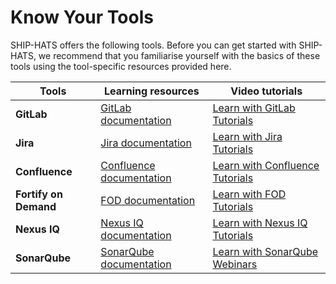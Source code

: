 # Know Your Tools


SHIP-HATS offers the following tools. Before you can get started with SHIP-HATS, we recommend that you familiarise yourself with the basics of these tools using the tool-specific resources provided here.


|**Tools**|**Learning resources**|**Video tutorials**|
|---|---|---|
**GitLab**|[GitLab documentation](https://docs.gitlab.com/)|[Learn with GitLab Tutorials](https://docs.gitlab.com/ee/tutorials/)
**Jira**|[Jira documentation](https://www.atlassian.com/software/jira/guides/getting-started/overview)|[Learn with Jira Tutorials](https://www.youtube.com/watch?v=bvU1Plc31WQ)
**Confluence**|[Confluence documentation](https://www.atlassian.com/software/confluence/guides/get-started/confluence-overview)|[Learn with Confluence Tutorials](https://www.youtube.com/watch?v=EVgeukYoHZ4)
**Fortify on Demand**|[FOD documentation](https://sgp.fortify.com/Docs/en/index.htm)|[Learn with FOD Tutorials](https://www.youtube.com/watch?v=3pqc-vSr0Yo)
**Nexus IQ**|[Nexus IQ documentation](https://www.sonatype.com/nexus-iq-server)|[Learn with Nexus IQ Tutorials](https://learn.sonatype.com/course-catalog/)
**SonarQube**|[SonarQube documentation](https://docs.sonarqube.org/latest/)|[Learn with SonarQube Webinars](hhttps://www.sonarsource.com/resources/webinars/)

<!--
[SonarQube What's New](https://www.sonarsource.com/products/sonarqube/whats-new/)

[Intro to Nexus Lifecycle](https://learn.sonatype.com/courses/iq-100/)
[Component Remediation](https://learn.sonatype.com/courses/iq-103/)
[Using Nexus Lifecycle in Your IDE](https://learn.sonatype.com/courses/iq-102/)
[Learn with Nexus IQ Tutorials](https://www.youtube.com/watch?v=jYgZcs1TwQ8)
-->